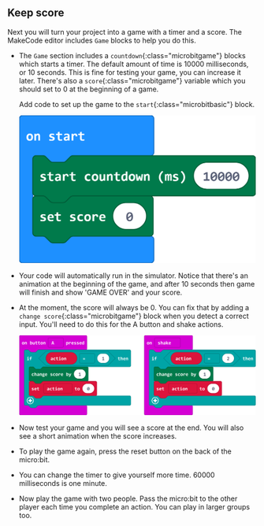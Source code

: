 ## Keep score

Next you will turn your project into a game with a timer and a score. The MakeCode editor includes `Game` blocks to help you do this.

+ The `Game` section includes a `countdown`{:class="microbitgame"} blocks which starts a timer. The default amount of time is 10000 milliseconds, or 10 seconds. This is fine for testing your game, you can increase it later. There's also a `score`{:class="microbitgame"} variable which you should set to 0 at the beginning of a game.

  Add code to set up the game to the `start`{:class="microbitbasic"} block.

  ![game setup code](images/doit-countdown.png)

+ Your code will automatically run in the simulator. Notice that there's an animation at the beginning of the game, and after 10 seconds then game will finish and show 'GAME OVER' and your score. 

+ At the moment, the score will always be 0. You can fix that by adding a `change score`{:class="microbitgame"} block when you detect a correct input. You'll need to do this for the A button and shake actions.

  ![game setup code](images/doit-score.png)

+ Now test your game and you will see a score at the end. You will also see a short animation when the score increases.

+ To play the game again, press the reset button on the back of the micro:bit. 

+ You can change the timer to give yourself more time. 60000 milliseconds is one minute. 

+ Now play the game with two people. Pass the micro:bit to the other player each time you complete an action. You can play in larger groups too. 



